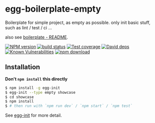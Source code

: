 # egg-boilerplate-empty

Boilerplate for simple project, as empty as possible. only init basic stuff, such as lint / test / ci ...

also see [boilerplate - README](./boilerplate/README.md).

[![NPM version][npm-image]][npm-url]
[![build status][travis-image]][travis-url]
[![Test coverage][codecov-image]][codecov-url]
[![David deps][david-image]][david-url]
[![Known Vulnerabilities][snyk-image]][snyk-url]
[![npm download][download-image]][download-url]

[npm-image]: https://img.shields.io/npm/v/egg-boilerplate-empty.svg?style=flat-square
[npm-url]: https://npmjs.org/package/egg-boilerplate-empty
[travis-image]: https://img.shields.io/travis/eggjs/egg-boilerplate-empty.svg?style=flat-square
[travis-url]: https://travis-ci.org/eggjs/egg-boilerplate-empty
[codecov-image]: https://codecov.io/gh/eggjs/egg-boilerplate-empty/branch/master/graph/badge.svg
[codecov-url]: https://codecov.io/gh/eggjs/egg-boilerplate-empty
[david-image]: https://img.shields.io/david/eggjs/egg-boilerplate-empty.svg?style=flat-square
[david-url]: https://david-dm.org/eggjs/egg-boilerplate-empty
[snyk-image]: https://snyk.io/test/npm/egg-boilerplate-empty/badge.svg?style=flat-square
[snyk-url]: https://snyk.io/test/npm/egg-boilerplate-empty
[download-image]: https://img.shields.io/npm/dm/egg-boilerplate-empty.svg?style=flat-square
[download-url]: https://npmjs.org/package/egg-boilerplate-empty

## Installation

**Don't `npm install` this directly**

```bash
$ npm install -g egg-init
$ egg-init --type empty showcase
$ cd showcase
$ npm install
$ # then run with `npm run dev` / `npm start` / `npm test`
```

See [egg-init](https://github.com/eggjs/egg-init) for more detail.
